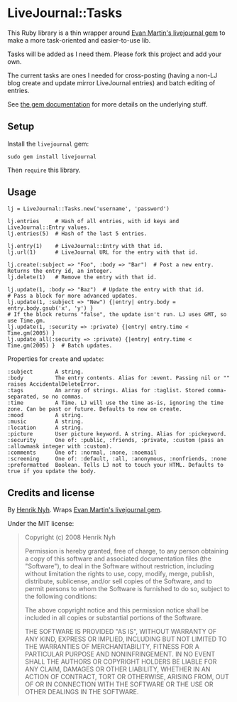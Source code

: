 # LiveJournal::Tasks

This Ruby library is a thin wrapper around [Evan Martin's livejournal gem](http://neugierig.org/software/livejournal/ruby/) to make a more task-oriented and easier-to-use lib.

Tasks will be added as I need them. Please fork this project and add your own.

The current tasks are ones I needed for cross-posting (having a non-LJ blog create and update mirror LiveJournal entries) and batch editing of entries.

See [the gem documentation](http://neugierig.org/software/livejournal/ruby/doc/) for more details on the underlying stuff.


## Setup

Install the `livejournal` gem:

    sudo gem install livejournal
    
Then `require` this library.


## Usage

    lj = LiveJournal::Tasks.new('username', 'password')

    lj.entries     # Hash of all entries, with id keys and LiveJournal::Entry values.
    lj.entries(5)  # Hash of the last 5 entries.

    lj.entry(1)    # LiveJournal::Entry with that id.
    lj.url(1)      # LiveJournal URL for the entry with that id.

    lj.create(:subject => "Foo", :body => "Bar")  # Post a new entry. Returns the entry id, an integer.
    lj.delete(1)   # Remove the entry with that id.

    lj.update(1, :body => "Baz")  # Update the entry with that id.
    # Pass a block for more advanced updates.
    lj.update(1, :subject => "New") {|entry| entry.body = entry.body.gsub('x', 'y') }
    # If the block returns "false", the update isn't run. LJ uses GMT, so use Time.gm.
    lj.update(1, :security => :private) {|entry| entry.time < Time.gm(2005) }
    lj.update_all(:security => :private) {|entry| entry.time < Time.gm(2005) }  # Batch updates.


Properties for `create` and `update`:

    :subject       A string.
    :body          The entry contents. Alias for :event. Passing nil or "" raises AccidentalDeleteError.
    :tags          An array of strings. Alias for :taglist. Stored comma-separated, so no commas.
    :time          A Time. LJ will use the time as-is, ignoring the time zone. Can be past or future. Defaults to now on create.
    :mood          A string.
    :music         A string.
    :location      A string.
    :picture       User picture keyword. A string. Alias for :pickeyword.
    :security      One of: :public, :friends, :private, :custom (pass an :allowmask integer with :custom).
    :comments      One of: :normal, :none, :noemail
    :screening     One of: :default, :all, :anonymous, :nonfriends, :none
    :preformatted  Boolean. Tells LJ not to touch your HTML. Defaults to true if you update the body.


## Credits and license

By [Henrik Nyh](http://henrik.nyh.se/). Wraps [Evan Martin's livejournal gem](http://neugierig.org/software/livejournal/ruby/).

Under the MIT license:

>  Copyright (c) 2008 Henrik Nyh
>
>  Permission is hereby granted, free of charge, to any person obtaining a copy
>  of this software and associated documentation files (the "Software"), to deal
>  in the Software without restriction, including without limitation the rights
>  to use, copy, modify, merge, publish, distribute, sublicense, and/or sell
>  copies of the Software, and to permit persons to whom the Software is
>  furnished to do so, subject to the following conditions:
>
>  The above copyright notice and this permission notice shall be included in
>  all copies or substantial portions of the Software.
>
>  THE SOFTWARE IS PROVIDED "AS IS", WITHOUT WARRANTY OF ANY KIND, EXPRESS OR
>  IMPLIED, INCLUDING BUT NOT LIMITED TO THE WARRANTIES OF MERCHANTABILITY,
>  FITNESS FOR A PARTICULAR PURPOSE AND NONINFRINGEMENT. IN NO EVENT SHALL THE
>  AUTHORS OR COPYRIGHT HOLDERS BE LIABLE FOR ANY CLAIM, DAMAGES OR OTHER
>  LIABILITY, WHETHER IN AN ACTION OF CONTRACT, TORT OR OTHERWISE, ARISING FROM,
>  OUT OF OR IN CONNECTION WITH THE SOFTWARE OR THE USE OR OTHER DEALINGS IN
>  THE SOFTWARE.
